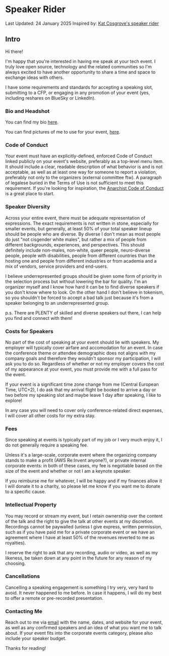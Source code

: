 # Speaker Rider

Last Updated: 24 January 2025
Inspired by: [Kat Cosgrove's speaker rider](https://github.com/katcosgrove/katcosgrove/blob/main/speaking.md)

## Intro

Hi there!

I'm happy that you're interested in having me speak at your tech event. 
I truly love open source, technology and the related communities so I'm always excited to have another opportunity to share a time and space to exchange ideas with others.

I have some requirements and standards for accepting a speaking slot, submitting to a CFP, or engaging in any promotion of your event (yes, including reshares on BlueSky or LinkedIn).

### Bio and Headshot

You can find my bio [here](/public-speaking/home.md).

You can find pictures of me to use for your event, [here](/images/).

### Code of Conduct

Your event must have an explicitly-defined, enforced Code of Conduct linked publicly on your event's website, preferably as a top-level menu item. It should include a clear, readable description of what behavior is and is not acceptable, as well as at least one way for someone to report a violation, preferably not only to the organizers (external committee ftw). 
A paragraph of legalese buried in the Terms of Use is not sufficient to meet this requirement. If you're looking for inspiration, the [Anarchist Code of Conduct](https://web.archive.org/web/20240417125638/https://anarchistcode.com/anarchist-code-of-conduct/view.php) is a great place to start.

### Speaker Diversity

Across your entire event, there must be adequate representation of expressions. The exact requirements is not written in stone, especially for smaller events, but generally, at least 50% of your total speaker lineup should be people who are diverse. By diverse I don't mean as most people do just "not cisgender white males", but rather a mix of people from different backgrounds, experiences, and perspectives. This should definitely include non-males, non-white, queer people, neuro-diverse people, people with disabilities, people from different countries than the hosting one and people from different industries or from academia and a mix of vendors, service providers and end-users.

I believe underrepresented groups should be given some form of priority in the selection process but without lowering the bar for quality. 
I'm an organizer myself and I know how hard it can be to find diverse speakers if you don't know where to look.
On the other hand I don't believe in tokenism, so you shouldn't be forced to accept a bad talk just because it's from a speaker belonging to an underrepresented group.

p.s. There are PLENTY of skilled and diverse speakers out there, I can help you find and connect with them!

### Costs for Speakers

No part of the cost of speaking at your event should lie with speakers. 
My employer will typically cover airfare and accomodation for an event.
In case the conference theme or attendee demographic does not aligns with my company goals and therefore they wouldn't sponsor my participation, I will ask you to do so. 
Regardless of whether or not my employer covers the cost of my appearance at your event, you must provide me with a full pass for the event.

If your event is a significant time zone change from me (Central European Time, UTC+2), I do ask that my arrival flight be booked to arrive a day or two before my speaking slot and maybe leave 1 day after speaking, I like to explore!

In any case you will need to cover only conference-related direct expenses, I will cover all other costs for my extra stay.

### Fees

Since speaking at events is typically part of my job or I very much enjoy it, I do not generally require a speaking fee.

Unless it's a large-scale, corporate event where the organizing company stands to make a profit (AWS Re:Invent anyone?), or private internal corporate events: in both of these cases, my fee is negotiable based on the size of the event and whether or not I am a keynote speaker.

If you reimburse me for whatever, I will be happy and if my finances allow it I will donate it to a charity, so please let me know if you want me to donate to a specific cause.

### Intellectual Property

You may record or stream my event, but I retain ownership over the content of the talk and the right to give the talk at other events at my discretion. Recordings cannot be paywalled (unless I give express, written permission, such as if you have paid me for a private corporate event or we have an agreement where I have at least 50% of the revenues reverted to me as royalties).

I reserve the right to ask that any recording, audio or video, as well as my likeness, be taken down at any point in the future for any reason of my choosing.

### Cancellations

Cancelling a speaking engagement is something I try very, very hard to avoid. It never happened to me before. In case it happens, I will do my best to offer a remote or pre-recorded presentation. 

### Contacting Me

Reach out to me via [email](mailto:matteo@mb-consulting.dev) with the name, dates, and website for your event, as well as any confirmed speakers and an idea of what you want me to talk about. If your event fits into the corporate events category, please also include your speaker budget.

Thanks for reading!

